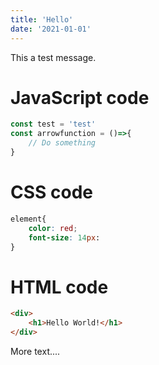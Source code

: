 ```yaml
---
title: 'Hello'
date: '2021-01-01'
---
```



This a test message.

# JavaScript code

```javascript
const test = 'test'
const arrowfunction = ()=>{
    // Do something
}
```

# CSS code


```css
element{
    color: red;
    font-size: 14px:
}
```

# HTML code


```html
<div>
    <h1>Hello World!</h1>
</div>
```

More text....